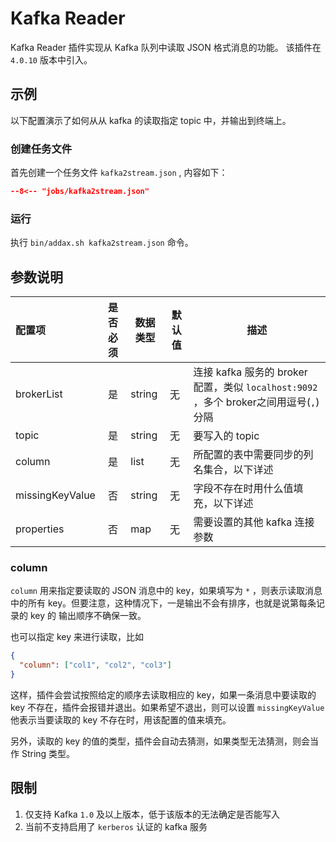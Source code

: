 # Kafka Reader

Kafka Reader 插件实现从 Kafka 队列中读取 JSON 格式消息的功能。 该插件在 `4.0.10` 版本中引入。

## 示例

以下配置演示了如何从从 kafka 的读取指定 topic 中，并输出到终端上。

### 创建任务文件

首先创建一个任务文件  `kafka2stream.json` , 内容如下：

```json
--8<-- "jobs/kafka2stream.json"
```

### 运行

执行  `bin/addax.sh kafka2stream.json` 命令。


## 参数说明

| 配置项          | 是否必须 | 数据类型 | 默认值 | 描述                               |
| :-------------- | :------: | -------- | ------ | ---------------------------------- |
| brokerList      |    是    | string   | 无     | 连接 kafka 服务的 broker 配置，类似 `localhost:9092` ，多个 broker之间用逗号(`,`)分隔  |
| topic           |    是    | string   | 无     | 要写入的 topic                 |
| column          |    是    | list     | 无     | 所配置的表中需要同步的列名集合，以下详述    |
| missingKeyValue |    否    | string   | 无     | 字段不存在时用什么值填充，以下详述  |
| properties      |    否    | map     | 无     | 需要设置的其他 kafka 连接参数 |

### column

`column` 用来指定要读取的 JSON 消息中的 key，如果填写为 `*` ，则表示读取消息中的所有 key。但要注意，这种情况下，一是输出不会有排序，也就是说第每条记录的 key 的
输出顺序不确保一致。

也可以指定 key 来进行读取，比如

```json
{
  "column": ["col1", "col2", "col3"]
}
```

这样，插件会尝试按照给定的顺序去读取相应的 key，如果一条消息中要读取的 key 不存在，插件会报错并退出。如果希望不退出，则可以设置 `missingKeyValue`
他表示当要读取的 key 不存在时，用该配置的值来填充。

另外，读取的 key 的值的类型，插件会自动去猜测，如果类型无法猜测，则会当作 String 类型。

## 限制

1. 仅支持 Kafka `1.0` 及以上版本，低于该版本的无法确定是否能写入
2. 当前不支持启用了 `kerberos` 认证的 kafka 服务
